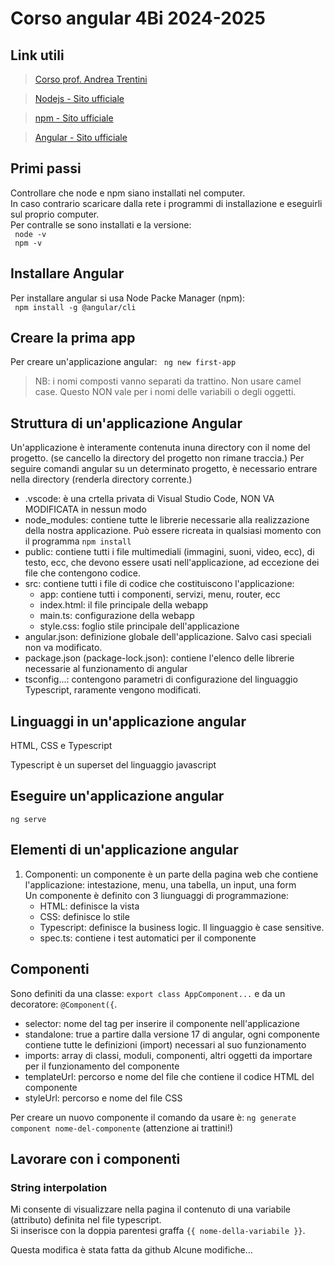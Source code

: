 # Corso angular 4Bi 2024-2025

## Link utili

> [Corso prof. Andrea Trentini](https://github.com/andreatrentini/corsoangular4bi2024-2025)

> [Nodejs - Sito ufficiale](https://nodejs.org/en)

> [npm - Sito ufficiale](https://www.npmjs.com/)

> [Angular - Sito ufficiale](https://angular.dev/)


## Primi passi
Controllare che node e npm siano installati nel computer.  
In caso contrario scaricare dalla rete i programmi di installazione e eseguirli sul proprio computer.  
Per contralle se sono installati e la versione:  
``` node -v```  
``` npm -v```  

## Installare Angular
Per installare angular si usa Node Packe Manager (npm):  
``` npm install -g @angular/cli```  

## Creare la prima app
Per creare un'applicazione angular:
``` ng new first-app```

> NB: i nomi composti vanno separati da trattino. Non usare camel case. Questo NON vale per i nomi delle variabili o degli oggetti.

## Struttura di un'applicazione Angular
Un'applicazione è interamente contenuta inuna directory con il nome del progetto. (se cancello la directory del progetto non rimane traccia.)
Per seguire comandi angular su un determinato progetto, è necessario entrare nella directory (renderla directory corrente.)

- .vscode: è una crtella privata di Visual Studio Code, NON VA MODIFICATA in nessun modo
- node_modules: contiene tutte le librerie necessarie alla realizzazione della nostra applicazione. Può essere ricreata in qualsiasi momento con il programma ```npm install```
- public: contiene tutti i file multimediali (immagini, suoni, video, ecc), di testo, ecc, che devono essere usati nell'applicazione, ad eccezione dei file che contengono codice.
- src: contiene tutti i file di codice che costituiscono l'applicazione:  
  - app: contiene tutti i componenti, servizi, menu, router, ecc
  - index.html: il file principale della webapp
  - main.ts: configurazione della webapp 
  - style.css: foglio stile principale dell'applicazione
- angular.json: definizione globale dell'applicazione. Salvo casi speciali non va modificato.
- package.json (package-lock.json): contiene l'elenco delle librerie necessarie al funzionamento di angular
- tsconfig...: contengono parametri di configurazione del linguaggio Typescript, raramente vengono modificati.

## Linguaggi in un'applicazione angular
HTML, CSS e Typescript

Typescript è un superset del linguaggio javascript

## Eseguire un'applicazione angular
```ng serve```

## Elementi di un'applicazione angular
1. Componenti: un componente è un parte della pagina web che contiene l'applicazione: intestazione, menu, una tabella, un input, una form  
   Un componente è definito con 3 liunguaggi di programmazione:  
   - HTML: definisce la vista
   - CSS: definisce lo stile
   - Typescript: definisce la business logic. Il linguaggio è case sensitive.
   - spec.ts: contiene i test automatici per il componente


## Componenti
Sono definiti da una classe: ```export class AppComponent...``` e da un decoratore: ```@Component({```.  
- selector: nome del tag per inserire il componente nell'applicazione
- standalone: true a partire dalla versione 17 di angular, ogni componente contiene tutte le definizioni (import) necessari al suo funzionamento
- imports: array di classi, moduli, componenti, altri oggetti da importare per il funzionamento del componente
- templateUrl: percorso e nome del file che contiene il codice HTML del componente
- styleUrl: percorso e nome del file CSS

Per creare un nuovo componente il comando da usare è: ```ng generate component nome-del-componente``` (attenzione ai trattini!)  

## Lavorare con i componenti

### String interpolation
Mi consente di visualizzare nella pagina il contenuto di una variabile (attributo) definita nel file typescript.  
Si inserisce con la doppia parentesi graffa ```{{ nome-della-variabile }}```.  

Questa modifica è stata fatta da github
Alcune modifiche...
